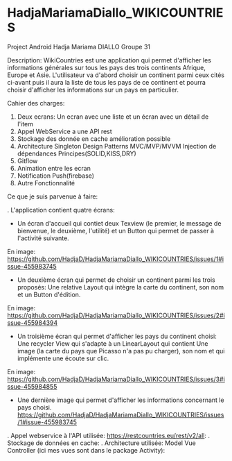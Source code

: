 # HadjaMariamaDiallo_WIKICOUNTRIES
Project Android Hadja Mariama DIALLO Groupe 31

Description: WikiCountries est une application qui permet d'afficher les informations générales sur tous les pays des trois continents Afrique, Europe et Asie. L'utilisateur va d'abord choisir un continent parmi ceux cités ci-avant puis il aura la liste de tous les pays de ce continent et pourra choisir d'afficher les informations sur un pays en particulier.

Cahier des charges:

  1.  Deux ecrans: Un ecran avec une liste et un écran avec un détail de l'item
  2.  Appel WebService a une API rest
  3.  Stockage des donnée en cache amélioration possible
  4.  Architecture
        Singleton
        Design Patterns
        MVC/MVP/MVVM
        Injection de dépendances
        Principes(SOLID,KISS,DRY)
   5. Gitflow
  6.  Animation entre les ecran
  7.  Notification Push(firebase)
  8.  Autre Fonctionnalité

Ce que je suis parvenue à faire:

. L'application contient quatre écrans:
  - Un écran d'accueil qui contiet deux Texview (le premier, le message de bienvenue, le deuxième, l'utilité) et un Button qui        permet de passer à l'activité suivante.
  
  En image:
  https://github.com/HadjaD/HadjaMariamaDiallo_WIKICOUNTRIES/issues/1#issue-455983745
 
 - Un deuxième écran qui permet de choisir un continent parmi les trois proposés: Une relative Layout qui intègre la carte du continent, son nom et un Button d'édition.
 
 En image:
 https://github.com/HadjaD/HadjaMariamaDiallo_WIKICOUNTRIES/issues/2#issue-455984394
 
 - Un troisième écran qui permet d'afficher les pays du continent choisi: Une recycler View qui s'adapte à un LinearLayout qui contient Une image (la carte du pays que Picasso n'a pas pu charger), son nom et qui implémente une écoute sur clic.
 
 En image:
 https://github.com/HadjaD/HadjaMariamaDiallo_WIKICOUNTRIES/issues/3#issue-455984855
 
 - Une dernière image qui permet d'afficher les informations concernant le pays choisi.
 https://github.com/HadjaD/HadjaMariamaDiallo_WIKICOUNTRIES/issues/1#issue-455983745
 
 . Appel webservice à l'API utilisée: https://restcountries.eu/rest/v2/all:
 . Stockage de données en cache:
 . Architecture utilisée: Model Vue Controller (ici mes vues sont dans le package Activity):
 
